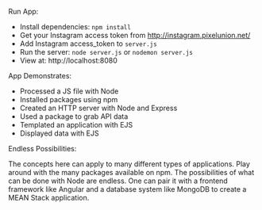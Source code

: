 Run App:

- Install dependencies: `npm install`
- Get your Instagram access token from http://instagram.pixelunion.net/
- Add Instagram access_token to `server.js`
- Run the server: `node server.js` or `nodemon server.js`
- View at: http://localhost:8080

App Demonstrates:

- Processed a JS file with Node
- Installed packages using npm
- Created an HTTP server with Node and Express
- Used a package to grab API data
- Templated an application with EJS
- Displayed data with EJS

Endless Possibilities:

The concepts here can apply to many different types of applications. Play around with the many
packages available on npm. The possibilities of what can be done with Node are endless.
One can pair it with a frontend framework like Angular and a database system like MongoDB to
create a MEAN Stack application.